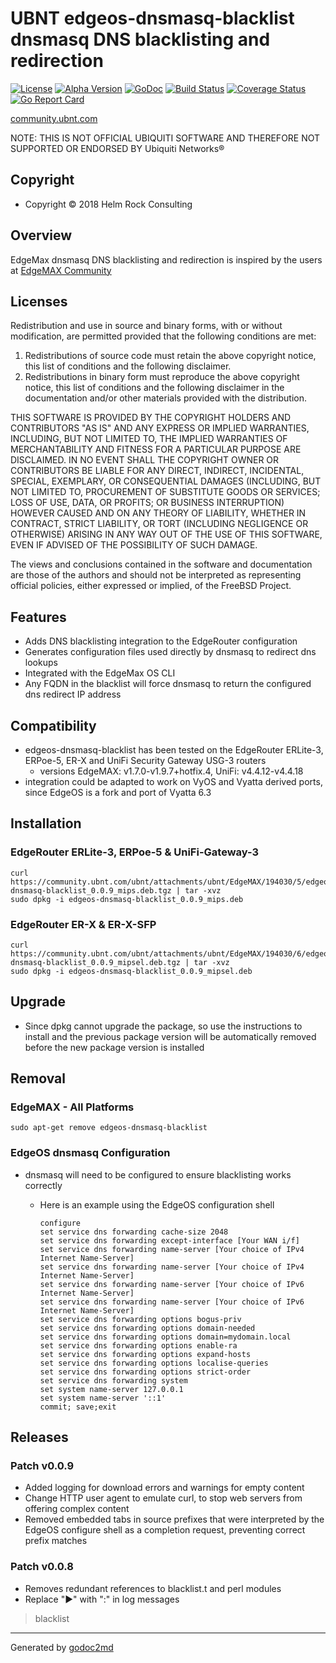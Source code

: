 # UBNT edgeos-dnsmasq-blacklist dnsmasq DNS blacklisting and redirection

[![License](https://img.shields.io/badge/license-BSD-blue.svg)](https://github.com/britannic/blacklist/blob/master/LICENSE.txt) [![Alpha  Version](https://img.shields.io/badge/version-v0.0.9-green.svg)](https://github.com/britannic/blacklist) [![GoDoc](https://godoc.org/github.com/britannic/blacklist?status.svg)](https://godoc.org/github.com/britannic/blacklist) [![Build Status](https://travis-ci.org/britannic/blacklist.svg?branch=master)](https://travis-ci.org/britannic/blacklist) [![Coverage Status](https://coveralls.io/repos/github/britannic/blacklist/badge.svg?branch=master)](https://coveralls.io/github/britannic/blacklist?branch=master) [![Go Report Card](https://goreportcard.com/badge/gojp/goreportcard)](https://goreportcard.com/report/github.com/britannic/blacklist)

[community.ubnt.com](https://community.ubnt.com/t5/EdgeMAX/Self-Installer-to-configure-Ad-Server-and-Blacklist-Blocking/td-p/1337892)

NOTE: THIS IS NOT OFFICIAL UBIQUITI SOFTWARE AND THEREFORE NOT SUPPORTED OR ENDORSED BY Ubiquiti Networks®

## Copyright

* Copyright © 2018 Helm Rock Consulting

## Overview

EdgeMax dnsmasq DNS blacklisting and redirection is inspired by the users at [EdgeMAX Community](https://community.ubnt.com/t5/EdgeMAX/bd-p/EdgeMAX)

## Licenses

Redistribution and use in source and binary forms, with or without
modification, are permitted provided that the following conditions are met:

1. Redistributions of source code must retain the above copyright notice, this
   list of conditions and the following disclaimer.
1. Redistributions in binary form must reproduce the above copyright notice,
   this list of conditions and the following disclaimer in the documentation
   and/or other materials provided with the distribution.

THIS SOFTWARE IS PROVIDED BY THE COPYRIGHT HOLDERS AND CONTRIBUTORS "AS IS" AND
ANY EXPRESS OR IMPLIED WARRANTIES, INCLUDING, BUT NOT LIMITED TO, THE IMPLIED
WARRANTIES OF MERCHANTABILITY AND FITNESS FOR A PARTICULAR PURPOSE ARE
DISCLAIMED. IN NO EVENT SHALL THE COPYRIGHT OWNER OR CONTRIBUTORS BE LIABLE FOR
ANY DIRECT, INDIRECT, INCIDENTAL, SPECIAL, EXEMPLARY, OR CONSEQUENTIAL DAMAGES
(INCLUDING, BUT NOT LIMITED TO, PROCUREMENT OF SUBSTITUTE GOODS OR SERVICES;
LOSS OF USE, DATA, OR PROFITS; OR BUSINESS INTERRUPTION) HOWEVER CAUSED AND
ON ANY THEORY OF LIABILITY, WHETHER IN CONTRACT, STRICT LIABILITY, OR TORT
(INCLUDING NEGLIGENCE OR OTHERWISE) ARISING IN ANY WAY OUT OF THE USE OF THIS
SOFTWARE, EVEN IF ADVISED OF THE POSSIBILITY OF SUCH DAMAGE.

The views and conclusions contained in the software and documentation are those
of the authors and should not be interpreted as representing official policies,
either expressed or implied, of the FreeBSD Project.

## Features

* Adds DNS blacklisting integration to the EdgeRouter configuration
* Generates configuration files used directly by dnsmasq to redirect dns lookups
* Integrated with the EdgeMax OS CLI
* Any FQDN in the blacklist will force dnsmasq to return the configured dns redirect IP address

## Compatibility

* edgeos-dnsmasq-blacklist has been tested on the EdgeRouter ERLite-3, ERPoe-5, ER-X and UniFi Security Gateway USG-3 routers
  * versions EdgeMAX: v1.7.0-v1.9.7+hotfix.4, UniFi: v4.4.12-v4.4.18
* integration could be adapted to work on VyOS and Vyatta derived ports, since  EdgeOS is a fork and port of Vyatta 6.3

## Installation

### EdgeRouter ERLite-3, ERPoe-5 & UniFi-Gateway-3

    curl https://community.ubnt.com/ubnt/attachments/ubnt/EdgeMAX/194030/5/edgeos-dnsmasq-blacklist_0.0.9_mips.deb.tgz | tar -xvz
    sudo dpkg -i edgeos-dnsmasq-blacklist_0.0.9_mips.deb

### EdgeRouter ER-X & ER-X-SFP

    curl
    https://community.ubnt.com/ubnt/attachments/ubnt/EdgeMAX/194030/6/edgeos-dnsmasq-blacklist_0.0.9_mipsel.deb.tgz | tar -xvz
    sudo dpkg -i edgeos-dnsmasq-blacklist_0.0.9_mipsel.deb

## Upgrade

* Since dpkg cannot upgrade the package, so use the instructions to install and the previous package version will be automatically removed before the new package version is installed

## Removal

### EdgeMAX - All Platforms

    sudo apt-get remove edgeos-dnsmasq-blacklist

### EdgeOS dnsmasq Configuration

* dnsmasq will need to be configured to ensure blacklisting works correctly
  * Here is an example using the EdgeOS configuration shell

        configure
        set service dns forwarding cache-size 2048
        set service dns forwarding except-interface [Your WAN i/f]
        set service dns forwarding name-server [Your choice of IPv4 Internet Name-Server]
        set service dns forwarding name-server [Your choice of IPv4 Internet Name-Server]
        set service dns forwarding name-server [Your choice of IPv6 Internet Name-Server]
        set service dns forwarding name-server [Your choice of IPv6 Internet Name-Server]
        set service dns forwarding options bogus-priv
        set service dns forwarding options domain-needed
        set service dns forwarding options domain=mydomain.local
        set service dns forwarding options enable-ra
        set service dns forwarding options expand-hosts
        set service dns forwarding options localise-queries
        set service dns forwarding options strict-order
        set service dns forwarding system
        set system name-server 127.0.0.1
        set system name-server '::1'
        commit; save;exit

## Releases

### Patch v0.0.9

* Added logging for download errors and warnings for empty content
* Change HTTP user agent to emulate curl, to stop web servers from offering complex content
* Removed embedded tabs in source prefixes that were interpreted by the EdgeOS configure shell as a completion request,  preventing correct prefix matches

### Patch v0.0.8

* Removes redundant references to blacklist.t and perl modules
* Replace "▶" with ":" in log messages


> blacklist





- - -
Generated by [godoc2md](http://godoc.org/github.com/davecheney/godoc2md)
